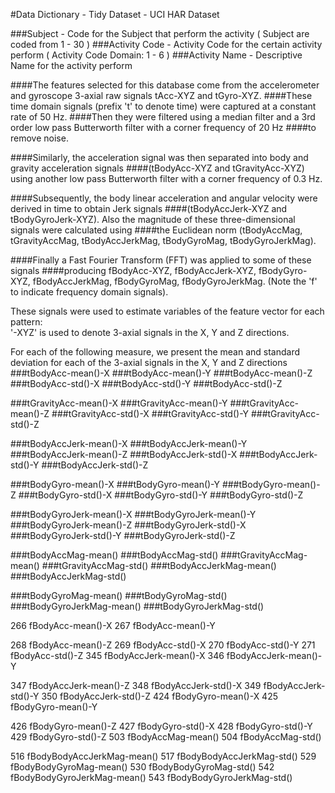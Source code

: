 #Data Dictionary - Tidy Dataset - UCI HAR Dataset

###Subject         -   Code for the Subject that perform the activity ( Subject are coded from 1 - 30 )
###Activity Code   -   Activity Code for the certain activity perform ( Activity Code Domain: 1 - 6   ) 
###Activity Name   -   Descriptive Name for the activity perform 

####The features selected for this database come from the accelerometer and gyroscope 3-axial raw signals tAcc-XYZ and tGyro-XYZ. 
####These time domain signals (prefix 't' to denote time) were captured at a constant rate of 50 Hz. 
####Then they were filtered using a median filter and a 3rd order low pass Butterworth filter with a corner frequency of 20 Hz 
####to remove noise. 


####Similarly, the acceleration signal was then separated into body and gravity acceleration signals 
####(tBodyAcc-XYZ and tGravityAcc-XYZ) using another low pass Butterworth filter with a corner frequency of 0.3 Hz. 

####Subsequently, the body linear acceleration and angular velocity were derived in time to obtain Jerk signals 
####(tBodyAccJerk-XYZ and tBodyGyroJerk-XYZ). Also the magnitude of these three-dimensional signals were calculated using 
####the Euclidean norm (tBodyAccMag, tGravityAccMag, tBodyAccJerkMag, tBodyGyroMag, tBodyGyroJerkMag). 

####Finally a Fast Fourier Transform (FFT) was applied to some of these signals 
####producing fBodyAcc-XYZ, fBodyAccJerk-XYZ, fBodyGyro-XYZ, fBodyAccJerkMag, fBodyGyroMag, fBodyGyroJerkMag. 
(Note the 'f' to indicate frequency domain signals). 

These signals were used to estimate variables of the feature vector for each pattern:  
'-XYZ' is used to denote 3-axial signals in the X, Y and Z directions.

For each of the following measure, we present the mean and standard deviation for each of the 3-axial signals in the X, Y and Z directions
###tBodyAcc-mean()-X
###tBodyAcc-mean()-Y
###tBodyAcc-mean()-Z
###tBodyAcc-std()-X
###tBodyAcc-std()-Y
###tBodyAcc-std()-Z

###tGravityAcc-mean()-X
###tGravityAcc-mean()-Y
###tGravityAcc-mean()-Z
###tGravityAcc-std()-X
###tGravityAcc-std()-Y
###tGravityAcc-std()-Z

###tBodyAccJerk-mean()-X
###tBodyAccJerk-mean()-Y
###tBodyAccJerk-mean()-Z
###tBodyAccJerk-std()-X
###tBodyAccJerk-std()-Y
###tBodyAccJerk-std()-Z

###tBodyGyro-mean()-X
###tBodyGyro-mean()-Y
###tBodyGyro-mean()-Z
###tBodyGyro-std()-X
###tBodyGyro-std()-Y
###tBodyGyro-std()-Z

###tBodyGyroJerk-mean()-X
###tBodyGyroJerk-mean()-Y
###tBodyGyroJerk-mean()-Z
###tBodyGyroJerk-std()-X
###tBodyGyroJerk-std()-Y
###tBodyGyroJerk-std()-Z

###tBodyAccMag-mean()
###tBodyAccMag-std()
###tGravityAccMag-mean()
###tGravityAccMag-std()
###tBodyAccJerkMag-mean()
###tBodyAccJerkMag-std()

###tBodyGyroMag-mean()
###tBodyGyroMag-std()
###tBodyGyroJerkMag-mean()
###tBodyGyroJerkMag-std()

266 fBodyAcc-mean()-X
267 fBodyAcc-mean()-Y

268 fBodyAcc-mean()-Z
269 fBodyAcc-std()-X
270 fBodyAcc-std()-Y
271 fBodyAcc-std()-Z
345 fBodyAccJerk-mean()-X
346 fBodyAccJerk-mean()-Y

347 fBodyAccJerk-mean()-Z
348 fBodyAccJerk-std()-X
349 fBodyAccJerk-std()-Y
350 fBodyAccJerk-std()-Z
424 fBodyGyro-mean()-X
425 fBodyGyro-mean()-Y

426 fBodyGyro-mean()-Z
427 fBodyGyro-std()-X
428 fBodyGyro-std()-Y
429 fBodyGyro-std()-Z
503 fBodyAccMag-mean()
504 fBodyAccMag-std()

516 fBodyBodyAccJerkMag-mean()
517 fBodyBodyAccJerkMag-std()
529 fBodyBodyGyroMag-mean()
530 fBodyBodyGyroMag-std()
542 fBodyBodyGyroJerkMag-mean()
543 fBodyBodyGyroJerkMag-std()
